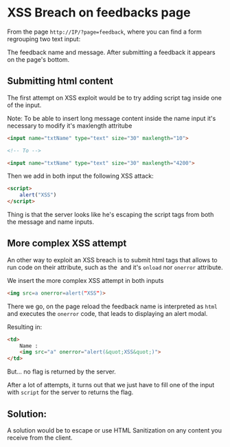 # XSS Breach on feedbacks page

From the page `http://IP/?page=feedback`, where you can find a form regrouping two text input:

The feedback name and message.
After submitting a feedback it appears on the page's bottom.

## Submitting html content

The first attempt on XSS exploit would be to try adding script tag inside one of the input.

Note:
To be able to insert long message content inside the name input it's necessary to modify it's maxlength attritube
```html
<input name="txtName" type="text" size="30" maxlength="10">

<!-- To -->

<input name="txtName" type="text" size="30" maxlength="4200">
```

Then we add in both input the following XSS attack:
```html
<script>
    alert("XSS")
</script>
```

Thing is that the server looks like he's escaping the script tags from both the message and name inputs.

## More complex XSS attempt

An other way to exploit an XSS breach is to submit html tags that allows to run code on their attribute, such as the <img> and it's `onload` nor `onerror` attribute.

We insert the more complex XSS attempt in both inputs

```html
<img src=a onerror=alert("XSS")>
```

There we go, on the page reload the feedback name is interpreted as `html` and executes the `onerror` code, that leads to displaying an alert modal.

Resulting in:
```html
<td>
    Name : 
    <img src="a" onerror="alert(&quot;XSS&quot;)">
</td>
```

But... no flag is returned by the server.

After a lot of attempts, it turns out that we just have to fill one of the input with `script` for the server to returns the flag.

## Solution:

A solution would be to escape or use HTML Sanitization on any content you receive from the client.

